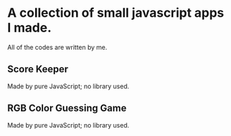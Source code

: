 # A collection of small javascript apps I made. 
All of the codes are written by me. 

## Score Keeper
Made by pure JavaScript; no library used. 

## RGB Color Guessing Game
Made by pure JavaScript; no library used. 